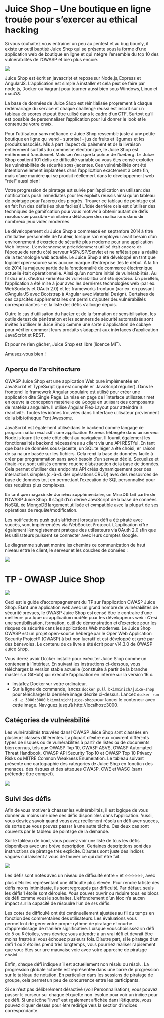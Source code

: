 # Juice Shop – Une boutique en ligne trouée pour s’exercer au ethical hacking

Si vous souhaitez vous entrainer un peu au pentest et au bug bounty, il existe un outil baptisé Juice Shop qui se présente sous la forme d’une application web de boutique en ligne et qui intègre l’ensemble du top 10 des vulnérabilités de l’OWASP et bien plus encore.

![](https://korben.info/app/uploads/2018/05/image-2.gif)

Juice Shop est écrit en javascript et repose sur Node.js, Express et AngularJS. L’application est simple à installer et cela peut se faire par node.js, Docker ou Vagrant pour tourner aussi bien sous Windows, Linux et macOS.

La base de données de Juice Shop est réinitialisée proprement à chaque redémarrage du service et chaque challenge réussi est inscrit sur un tableau de scores et peut être utilisé dans le cadre d’un CTF. Surtout qu’il est possible de personnaliser l’application pour lui donner le look et le contenu de votre choix.

Pour l’utilisateur sans méfiance le Juice Shop ressemble juste à une petite boutique en ligne qui vend - surprise! - jus de fruits et légumes et les produits associés. Mis à part l’aspect du paiement et de la livraison entièrement surfaits du commerce électronique, le Juice Shop est entièrement fonctionnel. Mais ce n’est que la pointe de l’iceberg. Le Juice Shop contient 101 défis de difficulté variable où vous êtes censé exploiter les vulnérabilités de sécurité sous-jacentes. Ces vulnérabilités ont été intentionnellement implantées dans l’application exactement à cette fin, mais d’une manière qui se produit réellement dans le développement web "réel" aussi bien!

Votre progression de piratage est suivie par l’application en utilisant des notifications push immédiates pour les exploits réussis ainsi qu’un tableau de pointage pour l’aperçu des progrès. Trouver ce tableau de pointage est en fait l’un des défis (les plus faciles)! L’idée derrière cela est d’utiliser des techniques de gamification pour vous motiver à obtenir autant de défis résolus que possible - similaire à débloquer des réalisations dans de nombreux jeux vidéo modernes.

Le développement du Juice Shop a commencé en septembre 2014 à titre d’initiative personnelle de l’auteur, lorsque son employeur avait besoin d’un environnement d’exercice de sécurité plus moderne pour une application Web interne. L’environnement précédemment utilisé était encore de l’époque de rendu côté serveur ASP/JSP/Servlet et ne reflétait pas la réalité de la technologie web actuelle. Le Juice Shop a été développé en tant que logiciel open-source sans aucune marque d’entreprise dès le début. À la fin de 2014, la majeure partie de la fonctionnalité de commerce électronique actuelle était opérationnelle. Ainsi qu’un nombre initial de vulnérabilités. Au fil des ans, d’autres variantes de vulnérabilités ont été ajoutées. En parallèle, l’application a été mise à jour avec les dernières technologies web (par ex. WebSockets et OAuth 2.0) et les frameworks frontaux (par ex. en passant d’AngularJS avec Bootstrap à Angular avec Material Design). Certaines de ces capacités supplémentaires ont permis d’ajouter des vulnérabilités correspondantes - et la liste des défis s’allonge depuis.

Outre le cas d’utilisation du hacker et de la formation de sensibilisation, les outils de test de pénétration et les scanners de sécurité automatisés sont invités à utiliser le Juice Shop comme une sorte d’application de cobaye pour vérifier comment leurs produits s’adaptent aux interfaces d’application JavaScript et REST.

Et pour ne rien gâcher, Juice Shop est libre (licence MIT).

Amusez-vous bien !

## Aperçu de l’architecture

OWASP Juice Shop est une application Web pure implémentée en JavaScript et TypeScript (qui est compilé en JavaScript régulier). Dans le frontend, le framework Angular populaire est utilisé pour créer une application dite Single Page. La mise en page de l’interface utilisateur met en œuvre la conception matérielle de Google en utilisant des composants de matériau angulaire. Il utilise Angular Flex-Layout pour atteindre la réactivité. Toutes les icônes trouvées dans l’interface utilisateur proviennent de la bibliothèque Font Awesome.

JavaScript est également utilisé dans le backend comme langage de programmation exclusif : une application Express hébergée dans un serveur Node.js fournit le code côté client au navigateur. Il fournit également les fonctionnalités backend nécessaires au client via une API RESTful. En tant que base de données sous-jacente, un SQLite léger a été choisi, en raison de sa nature basée sur les fichiers. Cela rend la base de données facile à créer par programmation sans avoir besoin d’un serveur dédié. Sequelize et finale-rest sont utilisés comme couche d’abstraction de la base de données. Cela permet d’utiliser des endpoints API créés dynamiquement pour des interactions simples (c.-à-d. des opérations CRUD) avec des ressources de base de données tout en permettant l’exécution de SQL personnalisé pour des requêtes plus complexes.

En tant que magasin de données supplémentaire, un MarsDB fait partie de l’OWASP Juice Shop. Il s’agit d’un dérivé JavaScript de la base de données NoSQL de MongoDB largement utilisée et compatible avec la plupart de ses opérations de requête/modification.

Les notifications push qui s’affichent lorsqu’un défi a été piraté avec succès, sont implémentées via WebSocket Protocol. L’application offre également l’enregistrement pratique des utilisateurs via OAuth 2.0 afin que les utilisateurs puissent se connecter avec leurs comptes Google.

Le diagramme suivant montre les chemins de communication de haut niveau entre le client, le serveur et les couches de données :

![](https://pwning.owasp-juice.shop/introduction/img/architecture-diagram.png)

# TP - OWASP Juice Shop

![](https://pwning.owasp-juice.shop/cover.jpg)

Ceci est le guide d’accompagnement du TP sur l’application OWASP Juice Shop. Étant une application web avec un grand nombre de vulnérabilités de sécurité prévues, le OWASP Juice Shop est censé être le contraire d’une meilleure pratique ou application modèle pour les développeurs web : C’est une sensibilisation, formation, outil de démonstration et d’exercice pour les risques de sécurité dans les applications Web modernes. Le Juice Shop OWASP est un projet open-source hébergé par le Open Web Application Security Project® (OWASP) à but non lucratif et est développé et géré par des bénévoles. Le contenu de ce livre a été écrit pour v14.3.0 de OWASP Juice Shop.

Vous devez avoir Docker installé pour exécuter Juice Shop comme un conteneur à l’intérieur. En suivant les instructions ci-dessous, vous téléchargez la version stable actuelle (construite à partir de la branche master sur GitHub) qui exécute l’application en interne sur la version 16.x.

- Installez Docker sur votre ordinateur.
- Sur la ligne de commande, lancez `docker pull bkimminich/juice-shop` pour télécharger la dernière image décrite ci-dessus.
Lancez `docker run -d -p 3000:3000 bkimminich/juice-shop` pour lancer le conteneur avec cette image.
Naviguez jusqu’à http://localhost:3000.

## Catégories de vulnérabilité

Les vulnérabilités trouvées dans l’OWASP Juice Shop sont classées en plusieurs classes différentes. La plupart d’entre eux couvrent différents types de risques ou de vulnérabilités à partir de listes ou de documents bien connus, tels que OWASP Top 10, OWASP ASVS, OWASP Automated Threat Handbook, OWASP API Security Top 10 et OWASP Top 10 Privacy Risks ou MITRE Common Weakness Enumeration. Le tableau suivant présente une cartographie des catégories de Juice Shop en fonction des menaces, des risques et des attaques OWASP, CWE et WASC (sans prétendre être complet).

![](https://pwning.owasp-juice.shop/part1/img/categories.png)

## Suivi des défis

Afin de vous motiver à chasser les vulnérabilités, il est logique de vous donner au moins une idée des défis disponibles dans l’application. Aussi, vous devriez savoir quand vous avez réellement résolu un défi avec succès, de sorte que vous pouvez passer à une autre tâche. Ces deux cas sont couverts par le tableau de pointage de la demande.

Sur le tableau de bord, vous pouvez voir une liste de tous les défis disponibles avec une brève description. Certaines descriptions sont des instructions de piratage très explicite. D’autres sont juste des indices vagues qui laissent à vous de trouver ce qui doit être fait.

![](https://pwning.owasp-juice.shop/part1/img/score-board_partly.png)

Les défis sont notés avec un niveau de difficulté entre ⭐ et ⭐⭐⭐⭐⭐⭐, avec plus d’étoiles représentant une difficulté plus élevée. Pour rendre la liste des défis moins intimidante, ils sont regroupés par difficulté. Par défaut, seuls les défis 1 étoile sont déroulés. Vous pouvez ouvrir ou réduire tous les blocs de défi comme vous le souhaitez. L’effondrement d’un bloc n’a aucun impact sur la capacité de résoudre l’un de ses défis.

Les cotes de difficulté ont été continuellement ajustées au fil du temps en fonction des commentaires des utilisateurs. Les évaluations vous permettent de gérer votre propre rythme de piratage et courbe d’apprentissage de manière significative. Lorsque vous choisissez un défi de 5 ou 6 étoiles, vous devriez vous attendre à un vrai défi et devrait être moins frustré si vous échouez plusieurs fois. D’autre part, si le piratage d’un défi 1 ou 2 étoiles prend très longtemps, vous pourriez réaliser rapidement que vous êtes sur une mauvaise voie avec votre approche de piratage choisi.

Enfin, chaque défi indique s’il est actuellement non résolu ou résolu. La progression globale actuelle est représentée dans une barre de progression sur le tableau de notation. En particulier dans les sessions de piratage de groupe, cela permet un peu de concurrence entre les participants.

Si ce n’est pas délibérément désactivé (voir Personnalisation), vous pouvez passer le curseur sur chaque étiquette non résolue pour voir un indice pour ce défi. Si une icône "livre" est également affichée dans l’étiquette, vous pouvez cliquer dessus pour être redirigé vers la section d’indices correspondante.


<!--
Solution : https://pwning.owasp-juice.shop/appendix/solutions.html

https://curiositykillscolby.com/

https://curiositykillscolby.com/2020/10/29/pwning-owasps-juice-shop-pt-1-security-policy/
-->